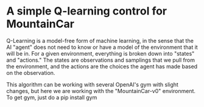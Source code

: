 # A simple Q-learning control for MountainCar


Q-Learning is a model-free form of machine learning, in the sense that the AI "agent" does not need to know or have a model of the environment that it will be in. For a given environment, everything is broken down into "states" and "actions." The states are observations and samplings that we pull from the environment, and the actions are the choices the agent has made based on the observation. 

This algorithm can be working with several OpenAI's gym with slight changes, but here we are working with the "MountainCar-v0" environment. To get gym, just do a pip install gym

